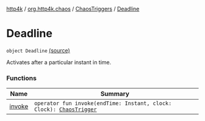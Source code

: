 [http4k](../../../index.md) / [org.http4k.chaos](../../index.md) / [ChaosTriggers](../index.md) / [Deadline](./index.md)

# Deadline

`object Deadline` [(source)](https://github.com/http4k/http4k/blob/master/http4k-testing-chaos/src/main/kotlin/org/http4k/chaos/ChaosTriggers.kt#L54)

Activates after a particular instant in time.

### Functions

| Name | Summary |
|---|---|
| [invoke](invoke.md) | `operator fun invoke(endTime: Instant, clock: Clock): `[`ChaosTrigger`](../../-chaos-trigger.md) |
